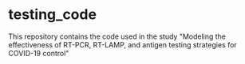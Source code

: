 # testing_code

This repository contains the code used in the study "Modeling the effectiveness of RT-PCR, RT-LAMP, and antigen testing strategies for COVID-19 control"


